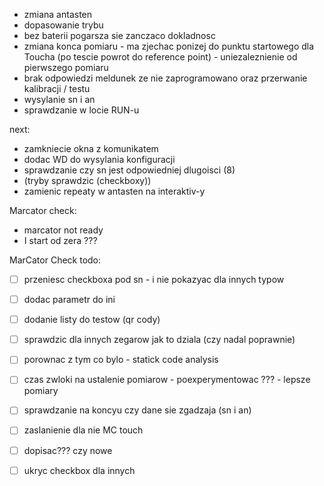 - zmiana antasten
- dopasowanie trybu 
- bez baterii pogarsza sie zanczaco dokladnosc
- zmiana konca pomiaru - ma zjechac ponizej do punktu startowego dla Toucha (po tescie powrot do reference point) - uniezaleznienie od pierwszego pomiaru
- brak odpowiedzi meldunek ze nie zaprogramowano oraz przerwanie kalibracji / testu
- wysylanie sn i an
- sprawdzanie w locie RUN-u

next:
- zamkniecie okna z komunikatem
- dodac WD do wysylania konfiguracji
- sprawdzanie czy sn jest odpowiedniej dlugoisci (8)
- (tryby sprawdzic (checkboxy))
- zamienic repeaty w antasten na interaktiv-y



Marcator check:
- marcator not ready
- I start od zera ???




MarCator Check todo:
- [ ] przeniesc checkboxa pod sn - i nie pokazyac dla innych typow
- [ ] dodac parametr do ini
- [ ] dodanie listy do testow (qr cody)
- [ ] sprawdzic dla innych zegarow jak to dziala (czy nadal poprawnie)
- [ ] porownac z tym co bylo - statick code analysis
- [ ] czas zwloki na ustalenie pomiarow - poexperymentowac ??? - lepsze pomiary
- [ ] sprawdzanie na koncyu czy dane sie zgadzaja (sn i an)
- [ ] zaslanienie dla nie MC touch
- [ ] dopisac??? czy nowe
- [ ] ukryc checkbox dla innych


